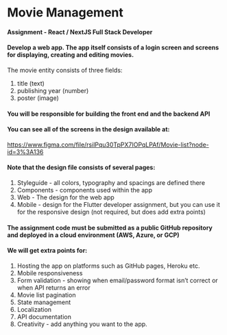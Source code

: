 # Movie Management

#### Assignment - React / NextJS Full Stack Developer

#### Develop a web app. The app itself consists of a login screen and screens for displaying, creating and editing movies.

The movie entity consists of three fields:
1.	title (text)
2.	publishing year (number)
3.	poster (image)

#### You will be responsible for building the front end and the backend API

#### You can see all of the screens in the design available at:
https://www.figma.com/file/rsilPqu30TpPX7IOPqLPAf/Movie-list?node-id=3%3A136

#### Note that the design file consists of several pages:
1.	Styleguide - all colors, typography and spacings are defined there
2.	Components - components used within the app
3.	Web - The design for the web app
4.	Mobile - design for the Flutter developer assignment, but you can use it for the responsive design (not required, but does add extra points)

#### The assignment code must be submitted as a public GitHub repository and deployed in a cloud environment (AWS, Azure, or GCP)

#### We will get extra points for:
1.	Hosting the app on platforms such as GitHub pages, Heroku etc.
2.	Mobile responsiveness
3.	Form validation - showing when email/password format isn’t correct or when API returns an error
4.	Movie list pagination
5.	State management
6.	Localization
7.	API documentation 
8.	Creativity - add anything you want to the app. 
